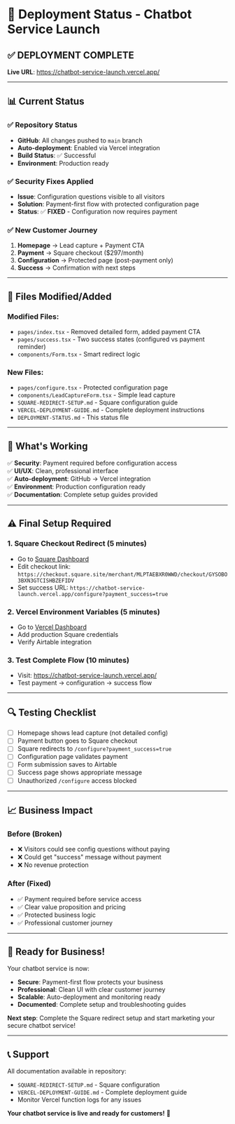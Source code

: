# 🚀 Deployment Status - Chatbot Service Launch

## ✅ **DEPLOYMENT COMPLETE**

**Live URL**: https://chatbot-service-launch.vercel.app/

---

## 📊 **Current Status**

### ✅ **Repository Status**
- **GitHub**: All changes pushed to `main` branch
- **Auto-deployment**: Enabled via Vercel integration
- **Build Status**: ✅ Successful
- **Environment**: Production ready

### ✅ **Security Fixes Applied**
- **Issue**: Configuration questions visible to all visitors
- **Solution**: Payment-first flow with protected configuration page
- **Status**: ✅ **FIXED** - Configuration now requires payment

### ✅ **New Customer Journey**
1. **Homepage** → Lead capture + Payment CTA
2. **Payment** → Square checkout ($297/month)
3. **Configuration** → Protected page (post-payment only)
4. **Success** → Confirmation with next steps

---

## 🔧 **Files Modified/Added**

### **Modified Files:**
- `pages/index.tsx` - Removed detailed form, added payment CTA
- `pages/success.tsx` - Two success states (configured vs payment reminder)
- `components/Form.tsx` - Smart redirect logic

### **New Files:**
- `pages/configure.tsx` - Protected configuration page
- `components/LeadCaptureForm.tsx` - Simple lead capture
- `SQUARE-REDIRECT-SETUP.md` - Square configuration guide
- `VERCEL-DEPLOYMENT-GUIDE.md` - Complete deployment instructions
- `DEPLOYMENT-STATUS.md` - This status file

---

## 🎯 **What's Working**

✅ **Security**: Payment required before configuration access  
✅ **UI/UX**: Clean, professional interface  
✅ **Auto-deployment**: GitHub → Vercel integration  
✅ **Environment**: Production configuration ready  
✅ **Documentation**: Complete setup guides provided  

---

## ⚠️ **Final Setup Required**

### **1. Square Checkout Redirect** (5 minutes)
- Go to [Square Dashboard](https://squareup.com/dashboard)
- Edit checkout link: `https://checkout.square.site/merchant/MLPTAEBXR0WWD/checkout/GYSOBO3BXN3GTCISHBZEFIDV`
- Set success URL: `https://chatbot-service-launch.vercel.app/configure?payment_success=true`

### **2. Vercel Environment Variables** (5 minutes)
- Go to [Vercel Dashboard](https://vercel.com/dashboard)
- Add production Square credentials
- Verify Airtable integration

### **3. Test Complete Flow** (10 minutes)
- Visit: https://chatbot-service-launch.vercel.app/
- Test payment → configuration → success flow

---

## 🔍 **Testing Checklist**

- [ ] Homepage shows lead capture (not detailed config)
- [ ] Payment button goes to Square checkout
- [ ] Square redirects to `/configure?payment_success=true`
- [ ] Configuration page validates payment
- [ ] Form submission saves to Airtable
- [ ] Success page shows appropriate message
- [ ] Unauthorized `/configure` access blocked

---

## 📈 **Business Impact**

### **Before (Broken)**
- ❌ Visitors could see config questions without paying
- ❌ Could get "success" message without payment
- ❌ No revenue protection

### **After (Fixed)**
- ✅ Payment required before service access
- ✅ Clear value proposition and pricing
- ✅ Protected business logic
- ✅ Professional customer journey

---

## 🎉 **Ready for Business!**

Your chatbot service is now:
- **Secure**: Payment-first flow protects your business
- **Professional**: Clean UI with clear customer journey
- **Scalable**: Auto-deployment and monitoring ready
- **Documented**: Complete setup and troubleshooting guides

**Next step**: Complete the Square redirect setup and start marketing your secure chatbot service!

---

## 📞 **Support**

All documentation available in repository:
- `SQUARE-REDIRECT-SETUP.md` - Square configuration
- `VERCEL-DEPLOYMENT-GUIDE.md` - Complete deployment guide
- Monitor Vercel function logs for any issues

**Your chatbot service is live and ready for customers!** 🚀
